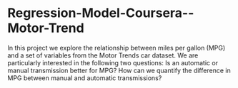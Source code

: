 # Regression-Model-Coursera--Motor-Trend
In this project we explore the relationship between miles per gallon (MPG) and a set of variables from the Motor Trends car dataset. We are particularly interested in the following two questions:  Is an automatic or manual transmission better for MPG? How can we quantify the difference in MPG between manual and automatic transmissions?
